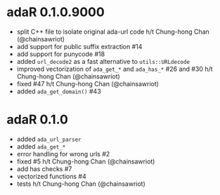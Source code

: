 # adaR 0.1.0.9000

* split C++ file to isolate original ada-url code h/t Chung-hong Chan (@chainsawriot)
* add support for public suffix extraction #14
* add support for punycode #18
* added `url_decode2` as a fast alternative to `utils::URLdecode` 
* improved vectorization of `ada_get_*` and `ada_has_*` #26 and #30 h/t
  Chung-hong Chan (@chainsawriot) 
* fixed #47 h/t Chung-hong Chan (@chainsawriot)
* added `ada_get_domain()` #43


# adaR 0.1.0

* added `ada_url_parser`
* added `ada_get_*`
* error handling for wrong urls #2
* fixed #5 h/t Chung-hong Chan (@chainsawriot)
* add has checks #7 
* vectorized functions #4
* tests h/t Chung-hong Chan (@chainsawriot)
